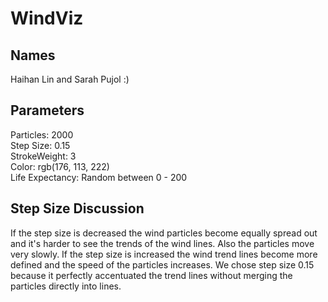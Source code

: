 # WindViz
## Names
Haihan Lin and Sarah Pujol :)

## Parameters
Particles: 2000 <br />
Step Size: 0.15 <br />
StrokeWeight: 3 <br />
Color: rgb(176, 113, 222) <br />
Life Expectancy: Random between 0 - 200

## Step Size Discussion
If the step size is decreased the wind particles become equally spread out and it's harder to see the trends of the wind lines.
Also the particles move very slowly.
If the step size is increased the wind trend lines become more defined and the speed of the particles increases.
We chose step size 0.15 because it perfectly accentuated the trend lines without merging the particles directly into lines.
